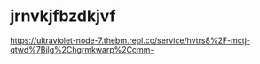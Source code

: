 # jrnvkjfbzdkjvf
https://ultraviolet-node-7.thebm.repl.co/service/hvtrs8%2F-mctj-qtwd%7Bilg%2Chgrmkwarp%2Ccmm- 
